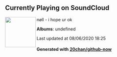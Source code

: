 ## Currently Playing on SoundCloud

[<img align="left" width="100" src="https://i1.sndcdn.com/artworks-000578815394-knap0n-t120x120.jpg">](https://soundcloud.com/nollmusic/i-hope-ur-ok)

nøll - i hope ur ok

**Albums**: undefined

Last updated at 08/06/2020 18:25

#### Generated with [20chan/github-now](https://github.com/20chan/github-now)


<!--
**20chan/20chan** is a ✨ _special_ ✨ repository because its `README.md` (this file) appears on your GitHub profile.

Here are some ideas to get you started:

- 🔭 I’m currently working on ...
- 🌱 I’m currently learning ...
- 👯 I’m looking to collaborate on ...
- 🤔 I’m looking for help with ...
- 💬 Ask me about ...
- 📫 How to reach me: ...
- 😄 Pronouns: ...
- ⚡ Fun fact: ...
-->
